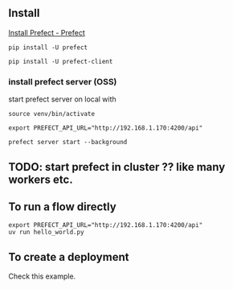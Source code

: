 ## Install
[Install Prefect - Prefect](https://docs.prefect.io/v3/get-started/install)

```
pip install -U prefect
```
```
pip install -U prefect-client
```

### install prefect server (OSS)

start prefect server on local with
```
source venv/bin/activate

export PREFECT_API_URL="http://192.168.1.170:4200/api"

prefect server start --background

```

## TODO: start prefect in cluster ?? like many workers etc.


## To run a flow directly
```
export PREFECT_API_URL="http://192.168.1.170:4200/api"
uv run hello_world.py
```

## To create a deployment
Check this example.
